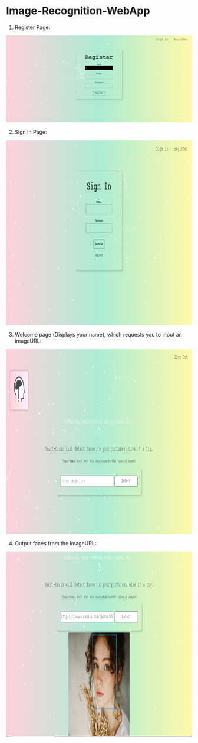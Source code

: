 # Image-Recognition-WebApp

1. Register Page:
<img src="1. Register.PNG" alt="Register">

2. Sign In Page:
<img src="2. Sign In.PNG" alt="SignIn" width="700" height="500">

3. Welcome page (Displays your name), which requests you to input an imageURL:
<img src="3. Welcome page.PNG" alt="Welcome" width="700" height="500">

4. Output faces from the imageURL:
<img src="4. Face from Image URL.PNG" alt="Output" width="700" height="500">
